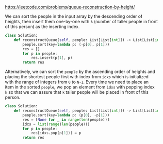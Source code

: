 <https://leetcode.com/problems/queue-reconstruction-by-height/>

We can sort the people in the input array by the descending order of heights, then insert them one-by-one with `k` (number of taller people in front of this person) as the inserting index.

```python
class Solution:
    def reconstructQueue(self, people: List[List[int]]) -> List[List[int]]:
        people.sort(key=lambda p: (-p[0], p[1]))
        res = []
        for p in people:
            res.insert(p[1], p)
        return res
```

Alternatively, we can sort the `people` by the ascending order of heights and placing the shortest people first with index from `idxs` which is initialized with the range of integers from `0` to `N-1`. Every time we need to place an item in the sorted `people`, we pop an element from `idxs` with popping index `k` so that we can assure that `k` taller people will be placed in front of this person.

```python
class Solution:
    def reconstructQueue(self, people: List[List[int]]) -> List[List[int]]:
        people.sort(key=lambda p: (p[0], -p[1]))
        res = [None for _ in range(len(people))]
        idxs = list(range(len(people)))
        for p in people:
            res[idxs.pop(p[1])] = p
        return res
```



